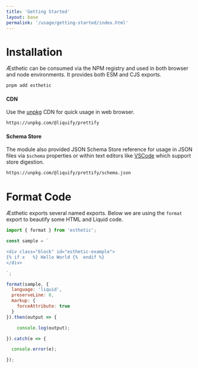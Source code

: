 ```yaml
---
title: 'Getting Started'
layout: base
permalink: '/usage/getting-started/index.html'
---
```


# Installation

Æsthetic can be consumed via the NPM registry and used in both browser and node environments. It provides both ESM and CJS exports.

```bash
pnpm add esthetic
```

#### CDN

Use the [unpkg](https://unpkg.com/@liquify/prettify) CDN for quick usage in web browser.

```bash
https://unpkg.com/@liquify/prettify
```

#### Schema Store

The module also provided JSON Schema Store reference for usage in JSON files via `$schema` properties or within text editors like [VSCode](https://code.visualstudio.com/) which support store digestion.

```bash
https://unpkg.com/@liquify/prettify/schema.json
```

# Format Code

Æsthetic exports several named exports. Below we are using the `format` export to beautify some HTML and Liquid code.

<!-- prettier-ignore -->
```js
import { format } from 'esthetic';

const sample = `

<div class="block" id="esthetic-example">
{% if x   %} Hello World {%  endif %}
</div>

`;

format(sample, {
  language: 'liquid',
  preserveLine: 0,
  markup: {
    forceAttribute: true
  }
}).then(output => {

    console.log(output);

}).catch(e => {

  console.error(e);

});
```

